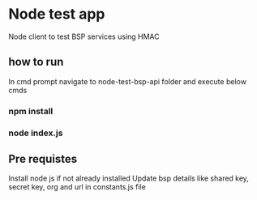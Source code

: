 # Node test app
Node client to test BSP services using HMAC  

## how to run
In cmd prompt navigate to node-test-bsp-api folder and execute below cmds
### npm install
### node index.js

## Pre requistes
Install node js if not already installed
Update bsp details like shared key, secret key, org and url in constants.js file
